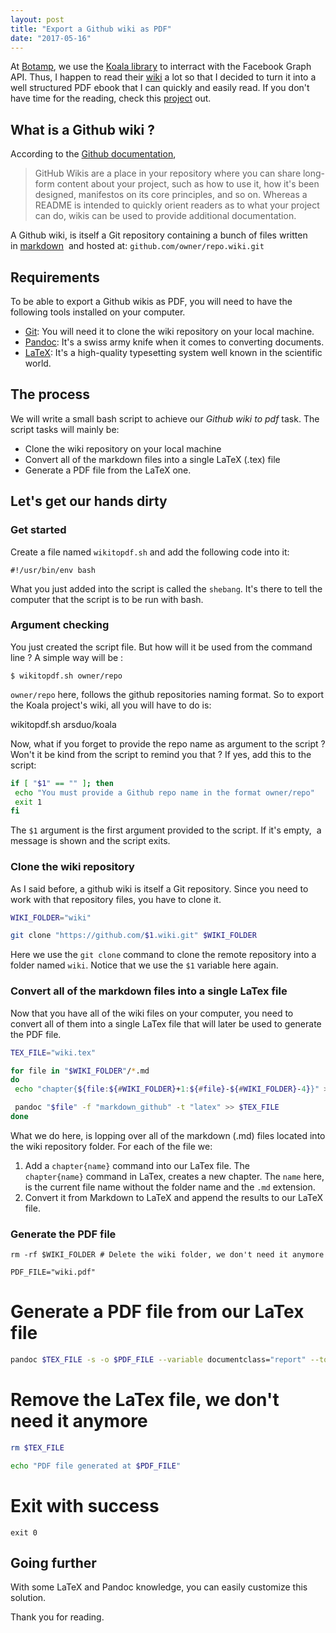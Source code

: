 ```yaml
---
layout: post
title: "Export a Github wiki as PDF"
date: "2017-05-16"
---
```


At [Botamp](https://www.botamp.com), we use the [Koala library](https://github.com/arsduo/koala) to interract with the Facebook Graph API. Thus, I happen to read their [wiki](https://github.com/arsduo/koala/wiki) a lot so that I decided to turn it into a well structured PDF ebook that I can quickly and easily read. If you don't have time for the reading, check this [project](https://github.com/ousmanedev/wikitopdf) out.

## What is a Github wiki ?

According to the [Github documentation](https://help.github.com/articles/about-github-wikis/),

> GitHub Wikis are a place in your repository where you can share long-form content about your project, such as how to use it, how it's been designed, manifestos on its core principles, and so on. Whereas a README is intended to quickly orient readers as to what your project can do, wikis can be used to provide additional documentation.

A Github wiki, is itself a Git repository containing a bunch of files written in [markdown](https://guides.github.com/features/mastering-markdown/#intro)  and hosted at: `github.com/owner/repo.wiki.git`

## Requirements

To be able to export a Github wikis as PDF, you will need to have the following tools installed on your computer.

- [Git](http://git-scm.com): You will need it to clone the wiki repository on your local machine.
- [Pandoc](http://pandoc.org): It's a swiss army knife when it comes to converting documents.
- [LaTeX](https://www.latex-project.org): It's a high-quality typesetting system well known in the scientific world.

## The process

We will write a small bash script to achieve our _Github wiki to pdf_ task. The script tasks will mainly be:

- Clone the wiki repository on your local machine
- Convert all of the markdown files into a single LaTeX (.tex) file
- Generate a PDF file from the LaTeX one.

## Let's get our hands dirty

### Get started

Create a file named `wikitopdf.sh` and add the following code into it:

`#!/usr/bin/env bash`

What you just added into the script is called the `shebang`. It's there to tell the computer that the script is to be run with bash.

### Argument checking

You just created the script file. But how will it be used from the command line ? A simple way will be :
```shell
$ wikitopdf.sh owner/repo
```

`owner/repo` here, follows the github repositories naming format. So to export the Koala project's wiki, all you will have to do is:

wikitopdf.sh arsduo/koala

Now, what if you forget to provide the repo name as argument to the script ? Won't it be kind from the script to remind you that ? If yes, add this to the script:
```bash
if [ "$1" == "" ]; then
 echo "You must provide a Github repo name in the format owner/repo"
 exit 1
fi
```
The `$1` argument is the first argument provided to the script. If it's empty,  a message is shown and the script exits.

### Clone the wiki repository

As I said before, a github wiki is itself a Git repository. Since you need to work with that repository files, you have to clone it.
```bash
WIKI_FOLDER="wiki"

git clone "https://github.com/$1.wiki.git" $WIKI_FOLDER
```

Here we use the `git clone` command to clone the remote repository into a folder named `wiki`. Notice that we use the `$1` variable here again.

### Convert all of the markdown files into a single LaTex file

Now that you have all of the wiki files on your computer, you need to convert all of them into a single LaTex file that will later be used to generate the PDF file.
```bash
TEX_FILE="wiki.tex"

for file in "$WIKI_FOLDER"/*.md
do
 echo "chapter{${file:${#WIKI_FOLDER}+1:${#file}-${#WIKI_FOLDER}-4}}" >> $TEX_FILE

 pandoc "$file" -f "markdown_github" -t "latex" >> $TEX_FILE
done
```

What we do here, is lopping over all of the markdown (.md) files located into the wiki repository folder. For each of the file we:

1. Add a `chapter{name}` command into our LaTex file. The `chapter{name}` command in LaTex, creates a new chapter. The `name` here, is the current file name without the folder name and the `.md` extension.
2. Convert it from Markdown to LaTeX and append the results to our LaTeX file.

### Generate the PDF file
```
rm -rf $WIKI_FOLDER # Delete the wiki folder, we don't need it anymore

PDF_FILE="wiki.pdf"
```

# Generate a PDF file from our LaTex file
```bash
pandoc $TEX_FILE -s -o $PDF_FILE --variable documentclass="report" --toc
```

# Remove the LaTex file, we don't need it anymore
```bash
rm $TEX_FILE

echo "PDF file generated at $PDF_FILE"
```

# Exit with success
```
exit 0
```

## Going further

With some LaTeX and Pandoc knowledge, you can easily customize this solution.

Thank you for reading.
